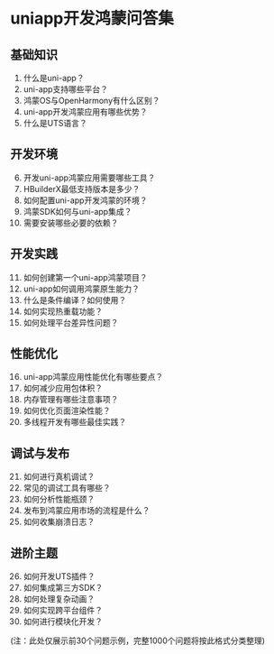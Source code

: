 # uniapp开发鸿蒙问答集

## 基础知识
1. 什么是uni-app？
2. uni-app支持哪些平台？
3. 鸿蒙OS与OpenHarmony有什么区别？
4. uni-app开发鸿蒙应用有哪些优势？
5. 什么是UTS语言？

## 开发环境
6. 开发uni-app鸿蒙应用需要哪些工具？
7. HBuilderX最低支持版本是多少？
8. 如何配置uni-app开发鸿蒙的环境？
9. 鸿蒙SDK如何与uni-app集成？
10. 需要安装哪些必要的依赖？

## 开发实践
11. 如何创建第一个uni-app鸿蒙项目？
12. uni-app如何调用鸿蒙原生能力？
13. 什么是条件编译？如何使用？
14. 如何实现热重载功能？
15. 如何处理平台差异性问题？

## 性能优化
16. uni-app鸿蒙应用性能优化有哪些要点？
17. 如何减少应用包体积？
18. 内存管理有哪些注意事项？
19. 如何优化页面渲染性能？
20. 多线程开发有哪些最佳实践？

## 调试与发布
21. 如何进行真机调试？
22. 常见的调试工具有哪些？
23. 如何分析性能瓶颈？
24. 发布到鸿蒙应用市场的流程是什么？
25. 如何收集崩溃日志？

## 进阶主题
26. 如何开发UTS插件？
27. 如何集成第三方SDK？
28. 如何处理复杂动画？
29. 如何实现跨平台组件？
30. 如何进行模块化开发？

(注：此处仅展示前30个问题示例，完整1000个问题将按此格式分类整理)